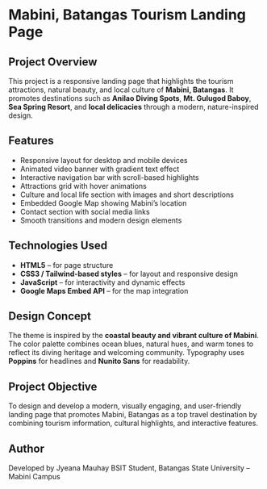 # Mabini, Batangas Tourism Landing Page

## Project Overview
This project is a responsive landing page that highlights the tourism attractions, natural beauty, and local culture of **Mabini, Batangas**. It promotes destinations such as **Anilao Diving Spots**, **Mt. Gulugod Baboy**, **Sea Spring Resort**, and **local delicacies** through a modern, nature-inspired design.

## Features
- Responsive layout for desktop and mobile devices  
- Animated video banner with gradient text effect  
- Interactive navigation bar with scroll-based highlights  
- Attractions grid with hover animations  
- Culture and local life section with images and short descriptions  
- Embedded Google Map showing Mabini’s location  
- Contact section with social media links  
- Smooth transitions and modern design elements  

## Technologies Used
- **HTML5** – for page structure  
- **CSS3 / Tailwind-based styles** – for layout and responsive design  
- **JavaScript** – for interactivity and dynamic effects  
- **Google Maps Embed API** – for the map integration  

## Design Concept
The theme is inspired by the **coastal beauty and vibrant culture of Mabini**. The color palette combines ocean blues, natural hues, and warm tones to reflect its diving heritage and welcoming community. Typography uses **Poppins** for headlines and **Nunito Sans** for readability.

## Project Objective
To design and develop a modern, visually engaging, and user-friendly landing page that promotes Mabini, Batangas as a top travel destination by combining tourism information, cultural highlights, and interactive features.

## Author
Developed by Jyeana Mauhay
BSIT Student, Batangas State University – Mabini Campus
   

